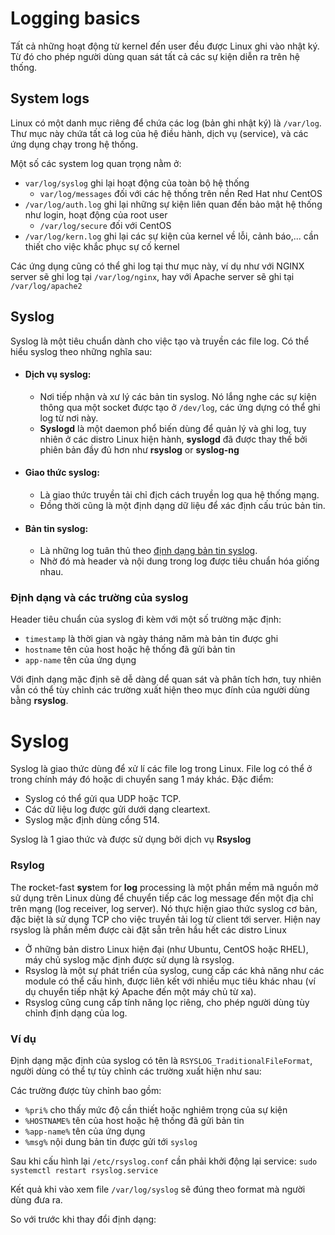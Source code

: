 # Logging basics
Tất cả những hoạt động từ kernel đến user đều được Linux ghi vào nhật ký. Từ đó cho phép người dùng quan sát tất cả các sự kiện diễn ra trên hệ thống.

## System logs
Linux có một danh mục riêng để chứa các log (bản ghi nhật ký) là `/var/log`. Thư mục này chứa tất cả log của hệ điều hành, dịch vụ (service), và các ứng dụng chạy trong hệ thống.


Một số các system log quan trọng nằm ở:
- `var/log/syslog` ghi lại hoạt động của toàn bộ hệ thống
  - `var/log/messages` đối với các hệ thống trên nền Red Hat như CentOS
- `/var/log/auth.log` ghi lại những sự kiện liên quan đến bảo mật hệ thống như login, hoạt động của root user
  - `/var/log/secure` đối với CentOS
- `/var/log/kern.log` ghi lại các sự kiện của kernel về lỗi, cảnh báo,... cần thiết cho việc khắc phục sự cố kernel

Các ứng dụng cũng có thể ghi log tại thư mục này, ví dụ như với NGINX server sẽ ghi log tại `/var/log/nginx`, hay với Apache server sẽ ghi tại `/var/log/apache2`

## Syslog
Syslog là một tiêu chuẩn dành cho việc tạo và truyền các file log. Có thể hiểu syslog theo những nghĩa sau:
- #### Dịch vụ syslog:
  - Nơi tiếp nhận và xư lý các bản tin syslog. Nó lắng nghe các sự kiện thông qua một socket được tạo ở `/dev/log`, các ứng dựng có thể ghi log từ nơi này. 
  - **Syslogd** là một daemon phổ biến dùng để quản lý và ghi log, tuy nhiên ở các distro Linux hiện hành, **syslogd** đã được thay thế bởi phiên bản đầy đủ hơn như **rsyslog** or **syslog-ng**
- #### Giao thức syslog:
  - Là giao thức truyền tải chỉ địch cách truyền log qua hệ thống mạng.
  - Đồng thời cũng là một định dạng dữ liệu để xác định cấu trúc bản tin.
- #### Bản tin syslog:
  - Là những log tuân thủ theo [định dạng bản tin syslog](https://datatracker.ietf.org/doc/html/rfc5424#section-6).
  - Nhờ đó mà header và nội dung trong log được tiêu chuẩn hóa giống nhau.

### Định dạng và các trường của syslog
Header tiêu chuẩn của syslog đi kèm với một số trường mặc định:
- `timestamp` là thời gian và ngày tháng năm mà bản tin được ghi
- `hostname` tên của host hoặc hệ thống đã gửi bản tin
- `app-name` tên của ứng dụng

Với định dạng mặc định sẽ dễ dàng dể quan sát và phân tích hơn, tuy nhiên vẫn có thể tùy chỉnh các trường xuất hiện theo mục đính của người dùng bằng **rsyslog**.

# Syslog
Syslog là giao thức dùng để xử lí các file log trong Linux. File log có thể ở trong chính máy đó hoặc di chuyển sang 1 máy khác.
Đặc điểm:
- Syslog có thể gửi qua UDP hoặc TCP.
- Các dữ liệu log được gửi dưới dạng cleartext.
- Syslog mặc định dùng cổng 514.

Syslog là 1 giao thức và được sử dụng bởi dịch vụ **Rsyslog**

### Rsylog
The **r**ocket-fast **sys**tem for **log** processing là một phần mềm mã nguồn mở sử dụng trên Linux dùng để chuyển tiếp các log message đến một địa chỉ trên mạng (log receiver, log server). Nó thực hiện giao thức syslog cơ bản, đặc biệt là sử dụng TCP cho việc truyền tải log từ client tới server. Hiện nay rsyslog là phần mềm được cài đặt sẵn trên hầu hết các distro Linux

- Ở những bản distro Linux hiện đại (như Ubuntu, CentOS hoặc RHEL), máy chủ syslog mặc định được sử dụng là rsyslog.
- Rsyslog là một sự phát triển của syslog, cung cấp các khả năng như các module có thể cấu hình, được liên kết với nhiều mục tiêu khác nhau (ví dụ chuyển tiếp nhật ký Apache đến một máy chủ từ xa).
- Rsyslog cũng cung cấp tính năng lọc riêng, cho phép người dùng tùy chỉnh định dạng của log.

### Ví dụ
Định dạng mặc định của syslog có tên là `RSYSLOG_TraditionalFileFormat`, người dùng có thể tự tùy chỉnh các trường xuất hiện như sau:

Các trường được tùy chỉnh bao gồm:
- `%pri%` cho thấy mức độ cần thiết hoặc nghiêm trọng của sự kiện
- `%HOSTNAME%` tên của host hoặc hệ thống đã gửi bản tin
- `%app-name%` tên của ứng dụng
- `%msg%` nội dung bản tin được gửi tới `syslog`

Sau khi cấu hình lại `/etc/rsyslog.conf` cần phải khởi động lại service: `sudo systemctl restart rsyslog.service`

Kết quả khi vào xem file `/var/log/syslog` sẽ đúng theo format mà người dùng đưa ra.


So với trước khi thay đổi định dạng:

